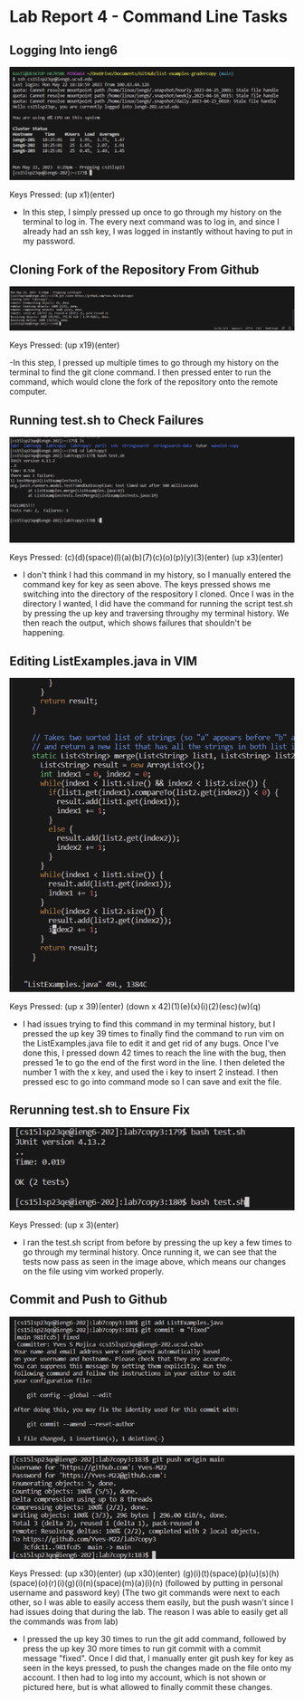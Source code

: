 # **Lab Report 4 - Command Line Tasks**

## Logging Into ieng6 ##

![Image of Logging into ieng6](https://github.com/Yves-M22/cse15l-lab-reports/blob/main/images4/Screenshot%202023-05-22%20182928.png?raw=true) 

Keys Pressed: (up x1)(enter)

- In this step, I simply pressed up once to go through my history on the terminal to log in. The every next command was to log in, and since I already had an ssh key, I was logged in instantly without having to put in my password.
  
## Cloning Fork of the Repository From Github ##
  
![Image of Cloning Repository](https://github.com/Yves-M22/cse15l-lab-reports/blob/main/images4/Screenshot%202023-05-22%20183833.png?raw=true) 

Keys Pressed: (up x19)(enter)

-In this step, I pressed up multiple times to go through my history on the terminal to find the git clone command. I then pressed enter to run the command, which would clone the fork of the repository onto the remote computer.

## Running test.sh to Check Failures ##

![Image of Checking Errors](https://github.com/Yves-M22/cse15l-lab-reports/blob/main/images4/Screenshot%202023-05-22%20184625.png?raw=true) 

Keys Pressed: (c)(d)(space)(l)(a)(b)(7)(c)(o)(p)(y)(3)(enter) (up x3)(enter)

- I don't think I had this command in my history, so I manually entered the command key for key as seen above. The keys pressed shows me switching into the directory of the respository I cloned. Once I was in the directory I wanted, I did have the command for running the script test.sh by pressing the up key and traversing throughy my terminal history. We then reach the output, which shows failures that shouldn't be happening. 

## Editing ListExamples.java in VIM ##

![Image of Editing File](https://github.com/Yves-M22/cse15l-lab-reports/blob/main/images4/Screenshot%202023-05-22%20185400.png?raw=true) 

Keys Pressed: (up x 39)(enter) (down x 42)(1)(e)(x)(i)(2)(esc)(w)(q)

- I had issues trying to find this command in my terminal history, but I pressed the up key 39 times to finally find the command to run vim on the ListExamples.java file to edit it and get rid of any bugs. Once I've done this, I pressed down 42 times to reach the line with the bug, then pressed 1e to go the end of the first word in the line. I then deleted the number 1 with the x key, and used the i key to insert 2 instead. I then pressed esc to go into command mode so I can save and exit the file. 

## Rerunning test.sh to Ensure Fix ##

![Image of running tests](https://github.com/Yves-M22/cse15l-lab-reports/blob/main/images4/Screenshot%202023-05-22%20185723.png?raw=true) 

Keys Pressed: (up x 3)(enter)

- I ran the test.sh script from before by pressing the up key a few times to go through my terminal history. Once running it, we can see that the tests now pass as seen in the image above, which means our changes on the file using vim worked properly. 

## Commit and Push to Github ##

![Image of Adding and Commiting Repository](https://github.com/Yves-M22/cse15l-lab-reports/blob/main/images4/Screenshot%202023-05-22%20190756.png?raw=true) 

![Image of Pushing Repository](https://github.com/Yves-M22/cse15l-lab-reports/blob/main/images4/Screenshot%202023-05-22%20192134.png?raw=true) 

Keys Pressed: (up x30)(enter) (up x30)(enter) (g)(i)(t)(space)(p)(u)(s)(h)(space)(o)(r)(i)(g)(i)(n)(space)(m)(a)(i)(n) (followed by putting in personal username and password key) (The two git commands were next to each other, so I was able to easily access them easily, but the push wasn't since I had issues doing that during the lab. The reason I was able to easily get all the commands was from lab)

- I pressed the up key 30 times to run the git add command, followed by press the up key 30 more times to run git commit with a commit message "fixed". Once I did that, I manually enter git push key for key as seen in the keys pressed, to push the changes made on the file onto my account. I then had to log into my account, which is not shown or pictured here, but is what allowed to finally commit these changes. 



